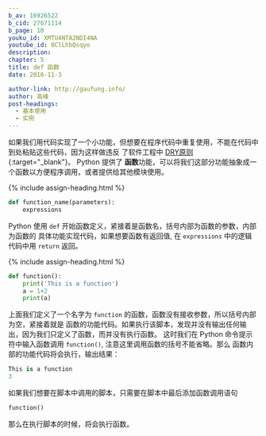 ```yaml
---
b_av: 16926522
b_cid: 27671114
b_page: 10
youku_id: XMTU4NTA2NDI4NA
youtube_id: 0ClLhbQsqyo
description: 
chapter: 5
title: def 函数
date: 2016-11-3

author-link: http://gaufung.info/
author: 高峰
post-headings:
  - 基本使用
  - 实例
---
```




如果我们用代码实现了一个小功能，但想要在程序代码中重复使用，不能在代码中到处粘贴这些代码，因为这样做违反
了软件工程中 [DRY原则](https://en.wikipedia.org/wiki/Don%27t_repeat_yourself){:target="_blank"}。 Python 提供了
**函数**功能，可以将我们这部分功能抽象成一个函数以方便程序调用，或者提供给其他模块使用。

{% include assign-heading.html %}

```python
def function_name(parameters):
    expressions
```

Python 使用 `def` 开始函数定义，紧接着是函数名，括号内部为函数的参数，内部为函数的
具体功能实现代码，如果想要函数有返回值, 在 `expressions` 中的逻辑代码中用 `return` 返回。

{% include assign-heading.html %}

```python
def function():
    print('This is a function')
    a = 1+2
    print(a)
```

上面我们定义了一个名字为 `function` 的函数，函数没有接收参数，所以括号内部为空，紧接着就是
函数的功能代码。如果执行该脚本，发现并没有输出任何输出，因为我们只定义了函数，而并没有执行函数。
这时我们在 Python 命令提示符中输入函数调用 `function()`, 注意这里调用函数的括号不能省略。那么
函数内部的功能代码将会执行，输出结果：

```python
This is a function
3
```

如果我们想要在脚本中调用的脚本，只需要在脚本中最后添加函数调用语句

```python
function()
```

那么在执行脚本的时候，将会执行函数。